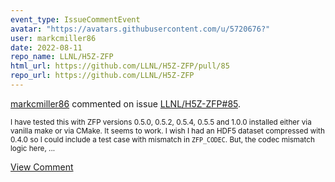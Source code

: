 ```yaml
---
event_type: IssueCommentEvent
avatar: "https://avatars.githubusercontent.com/u/5720676?"
user: markcmiller86
date: 2022-08-11
repo_name: LLNL/H5Z-ZFP
html_url: https://github.com/LLNL/H5Z-ZFP/pull/85
repo_url: https://github.com/LLNL/H5Z-ZFP
---
```


<a href='https://github.com/markcmiller86' target='_blank'>markcmiller86</a> commented on issue <a href='https://github.com/LLNL/H5Z-ZFP/pull/85' target='_blank'>LLNL/H5Z-ZFP#85</a>.

<small>I have tested this with ZFP versions 0.5.0, 0.5.2, 0.5.4, 0.5.5 and 1.0.0 installed either via vanilla make or via CMake. It seems to work. I wish I had an HDF5 dataset compressed with 0.4.0 so I could include a test case with mismatch in `ZFP_CODEC`. But, the codec mismatch logic here, ...</small>

<a href='https://github.com/LLNL/H5Z-ZFP/pull/85' target='_blank'>View Comment</a>